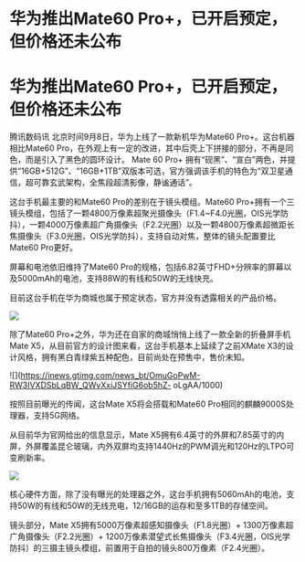 # 华为推出Mate60 Pro+，已开启预定，但价格还未公布

# 华为推出Mate60 Pro+，已开启预定，但价格还未公布

腾讯数码讯 北京时间9月8日，华为上线了一款新机华为Mate60 Pro+。这台机器相比Mate60
Pro，在外观上有一定的改进，其中后壳上下拼接的部分，不再是同色，而是引入了黑色的圆环设计。 Mate 60 Pro+
拥有“砚黑”、“宣白”两色，并提供“16GB+512G”、“16GB+1TB”双版本可选，官方强调该手机的特色为“双卫星通信，超可靠玄武架构，全焦段超清影像，静谧通话”。

这台手机最主要的和Mate60 Pro的差别在于镜头模组。Mate60
Pro+拥有一个三镜头模组，包括了一颗4800万像素超聚光摄像头（F1.4~F4.0光圈，OIS光学防抖），一颗4000万像素超广角摄像头（F2.2光圈）以及一颗4800万像素超微距长焦摄像头（F3.0光圈，OIS光学防抖），支持自动对焦，整体的镜头配置要比Mate60
Pro更好。

屏幕和电池依旧维持了Mate60 Pro的规格，包括6.82英寸FHD+分辨率的屏幕以及5000mAh的电池，支持88W的有线和50W的无线快充。

目前这台手机在华为商城也属于预定状态，官方并没有透露相关的产品价格。

![](https://inews.gtimg.com/news_bt/OO5KItc0lLxDoqJKYSISEKHOhi5hxbZSryLZ8Lj8SLaDIAA/1000)

除了Mate60 Pro+之外，华为还在自家的商城悄悄上线了一款全新的折叠屏手机Mate X5，从目前官方的设计图来看，这台手机基本上延续了之前XMate
X3的设计风格，拥有黑白青绿紫五种配色，目前尚处在预售中，售价未知。

![](https://inews.gtimg.com/news_bt/OmuGoPwM-RW3IVXDSbLqBW_QWvXxiJSYfiG6ob5hZ-
oLgAA/1000)

按照目前曝光的传闻，这台Mate X5将会搭载和Mate60 Pro相同的麒麟9000S处理器，支持5G网络。

从目前华为官网给出的信息显示，Mate
X5拥有6.4英寸的外屏和7.85英寸的内屏，外屏覆盖昆仑玻璃，内外双屏均支持1440Hz的PWM调光和120Hz的LTPO可变刷新率。

![](https://inews.gtimg.com/news_bt/OTrXSlU3u8oV2tdItujzcD1iqPUXY3qmkEWAGOtl1kAKYAA/1000)

核心硬件方面，除了没有曝光的处理器之外，这台手机拥有5060mAh的电池，支持50W的有线和50W的无线充电，12/16GB的运存和至多1TB的存储空间。

镜头部分，Mate X5拥有5000万像素超感知摄像头（F1.8光圈）+ 1300万像素超广角摄像头（F2.2光圈）+
1200万像素潜望式长焦摄像头（F3.4光圈，OIS光学防抖）的三摄主镜头模组，前置用于自拍的镜头800万像素（F2.4光圈）。

